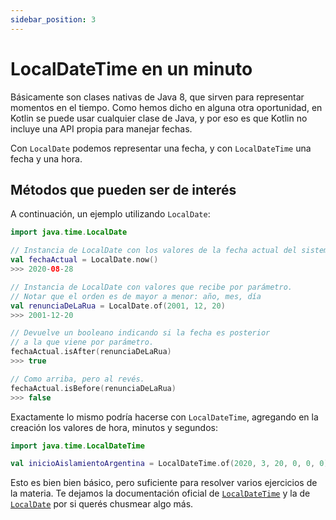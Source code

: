 ```yaml
---
sidebar_position: 3
---
```


# LocalDateTime en un minuto

Básicamente son clases nativas de Java 8, que sirven para representar momentos en el tiempo. Como hemos dicho en alguna otra oportunidad, en Kotlin se puede usar cualquier clase de Java, y por eso es que Kotlin no incluye una API propia para manejar fechas.

Con `LocalDate` podemos representar una fecha, y con `LocalDateTime` una fecha y una hora.

## Métodos que pueden ser de interés

A continuación, un ejemplo utilizando `LocalDate`:

```kotlin
import java.time.LocalDate

// Instancia de LocalDate con los valores de la fecha actual del sistema.
val fechaActual = LocalDate.now()
>>> 2020-08-28

// Instancia de LocalDate con valores que recibe por parámetro.
// Notar que el orden es de mayor a menor: año, mes, día
val renunciaDeLaRua = LocalDate.of(2001, 12, 20)
>>> 2001-12-20

// Devuelve un booleano indicando si la fecha es posterior
// a la que viene por parámetro.
fechaActual.isAfter(renunciaDeLaRua)
>>> true

// Como arriba, pero al revés.
fechaActual.isBefore(renunciaDeLaRua)
>>> false
```

Exactamente lo mismo podría hacerse con `LocalDateTime`, agregando en la creación los valores de hora, minutos y segundos:

```kotlin
import java.time.LocalDateTime

val inicioAislamientoArgentina = LocalDateTime.of(2020, 3, 20, 0, 0, 0)
```

Esto es bien bien básico, pero suficiente para resolver varios ejercicios de la materia. Te dejamos la documentación oficial de [`LocalDateTime`](https://docs.oracle.com/javase/8/docs/api/java/time/LocalDateTime.html) y la de [`LocalDate`](https://docs.oracle.com/javase/8/docs/api/java/time/LocalDate.html) por si querés chusmear algo más.
